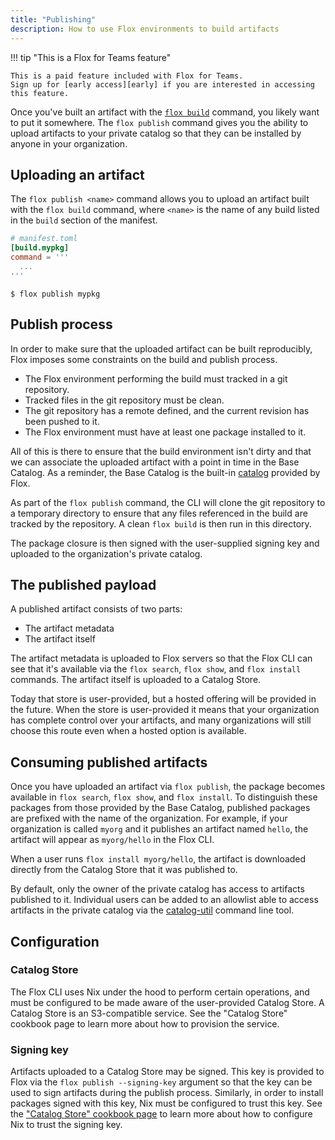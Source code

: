```yaml
---
title: "Publishing"
description: How to use Flox environments to build artifacts 
---
```


!!! tip "This is a Flox for Teams feature"

    This is a paid feature included with Flox for Teams.
    Sign up for [early access][early] if you are interested in accessing this feature.
  
Once you've built an artifact with the [`flox build`][builds-concept] command, you likely want to put it somewhere.
The `flox publish` command gives you the ability to upload artifacts to your private catalog so that they can be installed by anyone in your organization.

## Uploading an artifact

The `flox publish <name>` command allows you to upload an artifact built with the `flox build` command, where `<name>` is the name of any build listed in the `build` section of the manifest.

```toml
# manifest.toml
[build.mypkg]
command = '''
  ...
'''
```

```console
$ flox publish mypkg
```

## Publish process

In order to make sure that the uploaded artifact can be built reproducibly,
Flox imposes some constraints on the build and publish process.

- The Flox environment performing the build must tracked in a git repository.
- Tracked files in the git repository must be clean.
- The git repository has a remote defined, and the current revision has been pushed to it.
- The Flox environment must have at least one package installed to it.

All of this is there to ensure that the build environment isn't dirty and that we can associate the uploaded artifact with a point in time in the Base Catalog.
As a reminder, the Base Catalog is the built-in [catalog][catalog-concept] provided by Flox.

As part of the `flox publish` command, the CLI will clone the git repository to a temporary directory to ensure that any files referenced in the build are tracked by the repository.
A clean `flox build` is then run in this directory.

The package closure is then signed with the user-supplied signing key and uploaded to the organization's private catalog.

## The published payload

A published artifact consists of two parts:

- The artifact metadata
- The artifact itself

The artifact metadata is uploaded to Flox servers so that the Flox CLI can see that it's available via the `flox search`, `flox show`, and `flox install` commands.
The artifact itself is uploaded to a Catalog Store.

Today that store is user-provided, but a hosted offering will be provided in the future.
When the store is user-provided it means that your organization has complete control over your artifacts, and many organizations will still choose this route even when a hosted option is available.

## Consuming published artifacts

Once you have uploaded an artifact via `flox publish`, the package becomes available in `flox search`, `flox show`, and `flox install`.
To distinguish these packages from those provided by the Base Catalog, published packages are prefixed with the name of the organization.
For example, if your organization is called `myorg` and it publishes an artifact named `hello`, the artifact will appear as `myorg/hello` in the Flox CLI.

When a user runs `flox install myorg/hello`, the artifact is downloaded directly from the Catalog Store that it was published to.

By default, only the owner of the private catalog has access to artifacts published to it.
Individual users can be added to an allowlist able to access artifacts in the private catalog via the [catalog-util][catalog-util] command line tool.

## Configuration

### Catalog Store

The Flox CLI uses Nix under the hood to perform certain operations, and must be configured to be made aware of the user-provided Catalog Store.
A Catalog Store is an S3-compatible service.
See the "Catalog Store" cookbook page to learn more about how to provision the service.

### Signing key

Artifacts uploaded to a Catalog Store may be signed.
This key is provided to Flox via the `flox publish --signing-key` argument so that the key can be used to sign artifacts during the publish process.
Similarly, in order to install packages signed with this key, Nix must be configured to trust this key.
See the ["Catalog Store" cookbook page][catalog-store-cookbook] to learn more about how to configure Nix to trust the signing key.

[builds-concept]: ./manifest-builds.md
[early]: https://flox.dev/early/
[catalog-util]: https://github.com/flox/catalog-util
[catalog-concept]: ./packages-and-catalog.md
[catalog-store-cookbook]: ../cookbook/infrastructure/flox-store.md
